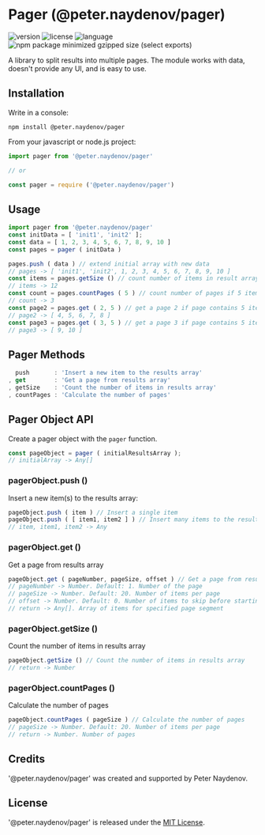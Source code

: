 # Pager (@peter.naydenov/pager)
![version](https://img.shields.io/github/package-json/v/peterNaydenov/pager)
![license](https://img.shields.io/github/license/peterNaydenov/pager)
![language](https://img.shields.io/github/languages/top/peterNaydenov/pager)
![npm package minimized gzipped size (select exports)](https://img.shields.io/bundlejs/size/%40peter.naydenov%2Fpager)


A library to split results into multiple pages. The module works with data, doesn't provide any UI, and is easy to use.

## Installation
Write in a console: 

```
npm install @peter.naydenov/pager
```

From your javascript or node.js project:

```js
import pager from '@peter.naydenov/pager'

// or

const pager = require ('@peter.naydenov/pager')

```



## Usage

```js
import pager from '@peter.naydenov/pager'
const initData = [ 'init1', 'init2' ];
const data = [ 1, 2, 3, 4, 5, 6, 7, 8, 9, 10 ]
const pages = pager ( initData )

pages.push ( data ) // extend initial array with new data
// pages -> [ 'init1', 'init2', 1, 2, 3, 4, 5, 6, 7, 8, 9, 10 ]
const items = pages.getSize () // count number of items in result array
// items -> 12
const count = pages.countPages ( 5 ) // count number of pages if 5 items per page
// count -> 3
const page2 = pages.get ( 2, 5 ) // get a page 2 if page contains 5 items
// page2 -> [ 4, 5, 6, 7, 8 ]
const page3 = pages.get ( 3, 5 ) // get a page 3 if page contains 5 items
// page3 -> [ 9, 10 ]
```


## Pager Methods

```js
  push       : 'Insert a new item to the results array'
, get        : 'Get a page from results array'
, getSize    : 'Count the number of items in results array'
, countPages : 'Calculate the number of pages'
```

## Pager Object API

Create a pager object with the `pager` function.
```js
const pageObject = pager ( initialResultsArray );
// initialArray -> Any[]
```


### pagerObject.push ()
Insert a new item(s) to the results array:
```js
pageObject.push ( item ) // Insert a single item
pageObject.push ( [ item1, item2 ] ) // Insert many items to the results array
// item, item1, item2 -> Any
```


### pagerObject.get ()
Get a page from results array
```js
pageObject.get ( pageNumber, pageSize, offset ) // Get a page from results array
// pageNumber -> Number. Default: 1. Number of the page
// pageSize -> Number. Default: 20. Number of items per page
// offset -> Number. Default: 0. Number of items to skip before starting the page
// return -> Any[]. Array of items for specified page segment
```

### pagerObject.getSize ()
Count the number of items in results array
```js
pageObject.getSize () // Count the number of items in results array
// return -> Number
```


### pagerObject.countPages ()
Calculate the number of pages
```js
pageObject.countPages ( pageSize ) // Calculate the number of pages
// pageSize -> Number. Default: 20. Number of items per page
// return -> Number. Number of pages
```




## Credits
'@peter.naydenov/pager' was created and supported by Peter Naydenov.



## License
'@peter.naydenov/pager' is released under the [MIT License](http://opensource.org/licenses/MIT).

